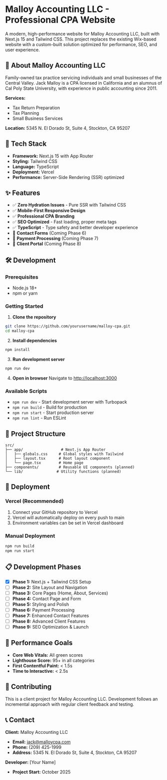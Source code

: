 # Malloy Accounting LLC - Professional CPA Website

A modern, high-performance website for Malloy Accounting LLC, built with Next.js 15 and Tailwind CSS. This project replaces the existing Wix-based website with a custom-built solution optimized for performance, SEO, and user experience.

## 🏢 About Malloy Accounting LLC

Family-owned tax practice servicing individuals and small businesses of the Central Valley. Jack Malloy is a CPA licensed in California and an alumnus of Cal Poly State University, with experience in public accounting since 2011.

**Services:**
- Tax Return Preparation
- Tax Planning  
- Small Business Services

**Location:** 5345 N. El Dorado St, Suite 4, Stockton, CA 95207

## 🚀 Tech Stack

- **Framework:** Next.js 15 with App Router
- **Styling:** Tailwind CSS
- **Language:** TypeScript
- **Deployment:** Vercel
- **Performance:** Server-Side Rendering (SSR) optimized

## ✨ Features

- ✅ **Zero Hydration Issues** - Pure SSR with Tailwind CSS
- ✅ **Mobile-First Responsive Design** 
- ✅ **Professional CPA Branding**
- ✅ **SEO Optimized** - Fast loading, proper meta tags
- ✅ **TypeScript** - Type safety and better developer experience
- 🔄 **Contact Forms** (Coming Phase 6)
- 🔄 **Payment Processing** (Coming Phase 7)
- 🔄 **Client Portal** (Coming Phase 8)

## 🛠️ Development

### Prerequisites
- Node.js 18+ 
- npm or yarn

### Getting Started

1. **Clone the repository**
```bash
git clone https://github.com/yourusername/malloy-cpa.git
cd malloy-cpa
```

2. **Install dependencies**
```bash
npm install
```

3. **Run development server**
```bash
npm run dev
```

4. **Open in browser**
Navigate to [http://localhost:3000](http://localhost:3000)

### Available Scripts

- `npm run dev` - Start development server with Turbopack
- `npm run build` - Build for production
- `npm run start` - Start production server
- `npm run lint` - Run ESLint

## 📁 Project Structure

```
src/
├── app/                 # Next.js App Router
│   ├── globals.css     # Global styles with Tailwind
│   ├── layout.tsx      # Root layout component
│   └── page.tsx        # Home page
├── components/         # Reusable UI components (planned)
└── lib/               # Utility functions (planned)
```

## 🚢 Deployment

### Vercel (Recommended)
1. Connect your GitHub repository to Vercel
2. Vercel will automatically deploy on every push to main
3. Environment variables can be set in Vercel dashboard

### Manual Deployment
```bash
npm run build
npm run start
```

## 📋 Development Phases

- [x] **Phase 1:** Next.js + Tailwind CSS Setup
- [ ] **Phase 2:** Site Layout and Navigation  
- [ ] **Phase 3:** Core Pages (Home, About, Services)
- [ ] **Phase 4:** Contact Page and Form
- [ ] **Phase 5:** Styling and Polish
- [ ] **Phase 6:** Payment Processing
- [ ] **Phase 7:** Enhanced Contact Features
- [ ] **Phase 8:** Advanced Client Features
- [ ] **Phase 9:** SEO Optimization & Launch

## 🎯 Performance Goals

- **Core Web Vitals:** All green scores
- **Lighthouse Score:** 95+ in all categories
- **First Contentful Paint:** < 1.5s
- **Time to Interactive:** < 2.5s

## 🤝 Contributing

This is a client project for Malloy Accounting LLC. Development follows an incremental approach with regular client feedback and testing.

## 📞 Contact

**Client:** Malloy Accounting LLC
- **Email:** jack@malloycpa.com  
- **Phone:** (209) 425-1999
- **Address:** 5345 N. El Dorado St, Suite 4, Stockton, CA 95207

**Developer:** [Your Name]
- **Project Start:** October 2025
